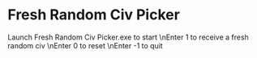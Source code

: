 # Fresh Random Civ Picker
Launch Fresh Random Civ Picker.exe to start
\nEnter 1 to receive a fresh random civ
\nEnter 0 to reset
\nEnter -1 to quit
